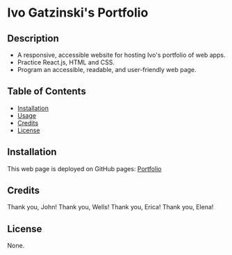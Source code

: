 # Ivo Gatzinski's Portfolio
## Description
- A responsive, accessible website for hosting Ivo's portfolio of web apps. 
- Practice React.js, HTML and CSS.
- Program an accessible, readable, and user-friendly web page.
## Table of Contents
- [Installation](#installation)
- [Usage](#usage)
- [Credits](#credits)
- [License](#license)
## Installation
This web page is deployed on GitHub pages: [Portfolio](https://ivo-gatzinski.github.io/portfolio)
## Credits
Thank you, John!
Thank you, Wells!
Thank you, Erica!
Thank you, Elena!
## License
None.
